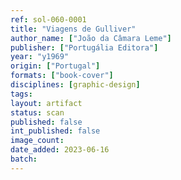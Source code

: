 ```yaml
---
ref: sol-060-0001
title: "Viagens de Gulliver"
author_name: ["João da Câmara Leme"]
publisher: ["Portugália Editora"]
year: "y1969"
origin: ["Portugal"]
formats: ["book-cover"]
disciplines: [graphic-design]
tags:
layout: artifact
status: scan
published: false
int_published: false
image_count:
date_added: 2023-06-16
batch:
---
```

